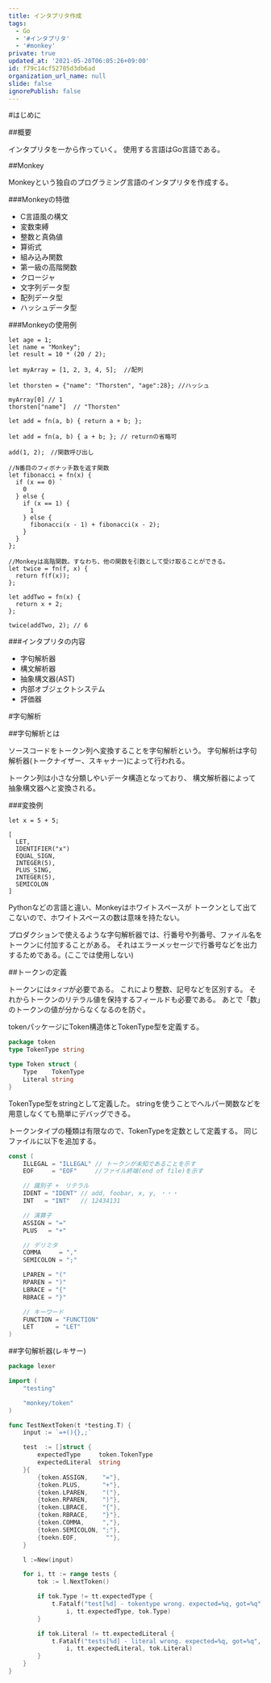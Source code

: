 ```yaml
---
title: インタプリタ作成
tags:
  - Go
  - '#インタプリタ'
  - '#monkey'
private: true
updated_at: '2021-05-20T06:05:26+09:00'
id: f79c14cf52705d3db6ad
organization_url_name: null
slide: false
ignorePublish: false
---
```

#はじめに

##概要

インタプリタを一から作っていく。
使用する言語はGo言語である。

##Monkey

Monkeyという独自のプログラミング言語のインタプリタを作成する。

###Monkeyの特徴

* C言語風の構文
* 変数束縛
* 整数と真偽値
* 算術式
* 組み込み関数
* 第一級の高階関数
* クロージャ
* 文字列データ型
* 配列データ型
* ハッシュデータ型

###Monkeyの使用例

```
let age = 1; 
let name = "Monkey";
let result = 10 * (20 / 2);

let myArray = [1, 2, 3, 4, 5];  //配列

let thorsten = {"name": "Thorsten", "age":28}; //ハッシュ

myArray[0] // 1
thorsten["name"]  // "Thorsten"

let add = fn(a, b) { return a + b; };

let add = fn(a, b) { a + b; }; // returnの省略可

add(1, 2);　//関数呼び出し

//N番目のフィボナッチ数を返す関数
let fibonacci = fn(x) {
  if (x == 0) `
    0
  } else {
    if (x == 1) {
      1
    } else {
      fibonacci(x - 1) + fibonacci(x - 2);
    }
  }
}; 

//Monkeyは高階関数。すなわち、他の関数を引数として受け取ることができる。
let twice = fn(f, x) {
  return f(f(x));
};

let addTwo = fn(x) {
  return x + 2;
};

twice(addTwo, 2); // 6
```

###インタプリタの内容

* 字句解析器
* 構文解析器
* 抽象構文器(AST)
* 内部オブジェクトシステム
* 評価器


#字句解析

##字句解析とは

ソースコードをトークン列へ変換することを字句解析という。
字句解析は字句解析器(トークナイザー、スキャナー)によって行われる。

トークン列は小さな分類しやいデータ構造となっており、
構文解析器によって抽象構文器へと変換される。


###変換例

```:ソースコード
let x = 5 + 5;
```

```:トークン列
[
  LET,
  IDENTIFIER("x")
  EQUAL_SIGN,
  INTEGER(5),
  PLUS_SING,
  INTEGER(5),
  SEMICOLON
]
```


Pythonなどの言語と違い、Monkeyはホワイトスペースが
トークンとして出てこないので、ホワイトスペースの数は意味を持たない。

プロダクションで使えるような字句解析器では、行番号や列番号、ファイル名をトークンに付加することがある。
それはエラーメッセージで行番号などを出力するためである。(ここでは使用しない)

##トークンの定義

トークンには`タイプ`が必要である。
これにより整数、記号などを区別する。
それからトークンのリテラル値を保持するフィールドも必要である。
あとで「数」のトークンの値が分からなくなるのを防ぐ。

tokenパッケージにToken構造体とTokenType型を定義する。

```:token/token.go
package token
type TokenType string

type Token struct {
    Type    TokenType
    Literal string
}
```

TokenType型をstringとして定義した。
stringを使うことでヘルパー関数などを用意しなくても簡単にデバッグできる。


トークンタイプの種類は有限なので、TokenTypeを定数として定義する。
同じファイルに以下を追加する。

```:token/token.go
const (
    ILLEGAL = "ILLEGAL" // トークンが未知であることを示す
    EOF     = "EOF"     //ファイル終端(end of file)を示す

    // 識別子 +　リテラル
    IDENT = "IDENT" // add, foobar, x, y, ・・・
    INT   = "INT"   // 12434131

    // 演算子
    ASSIGN = "="
    PLUS   = "+"

    // デリミタ
    COMMA     = ","
    SEMICOLON = ";"

    LPAREN = "("
    RPAREN = ")"
    LBRACE = "{"
    RBRACE = "}"

    // キーワード
    FUNCTION = "FUNCTION"
    LET      = "LET"
)
```


##字句解析器(レキサー)

```:lexer/lexer_test.go
package lexer

import (
    "testing"

    "monkey/token"
)

func TestNextToken(t *testing.T) {
    input := `=+(){},;`

    test  := []struct {
        expectedType     token.TokenType
        expectedLiteral  string
    }{
        {token.ASSIGN,    "="},
        {token.PLUS,      "+"},
        {token.LPAREN,    "("},
        {token.RPAREN,    ")"},
        {token.LBRACE,    "{"},
        {token.RBRACE,    "}"},
        {token.COMMA,     ","},
        {token.SEMICOLON, ";"},
        {toekn.EOF,        ""},
    }

    l :=New(input)

    for i, tt := range tests {
        tok := l.NextToken()

        if tok.Type != tt.expectedType {
            t.Fatalf("test[%d] - tokentype wrong. expected=%q, got=%q",
                i, tt.expectedType, tok.Type)
        }

        if tok.Literal != tt.expectedLiteral {
            t.Fatalf("tests[%d] - literal wrong. expected=%q, got=%q",
                i, tt.expectedLiteral, tok.Literal)
        }
    }
}
```














































